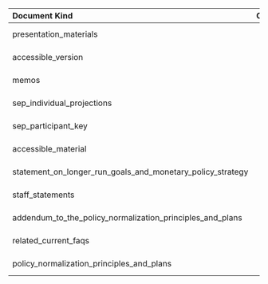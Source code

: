 | Document Kind                                              |   Count | Earliest   | Latest     |
|:-----------------------------------------------------------|--------:|:-----------|:-----------|
| presentation_materials                                     |     360 | 1976-03-29 | 2017-12-13 |
| accessible_version                                         |     103 | 2001-06-27 | 2012-12-12 |
| memos                                                      |      44 | 1955-01-11 | 2017-02-01 |
| sep_individual_projections                                 |      42 | 2007-10-31 | 2017-12-13 |
| sep_participant_key                                        |      30 | 2007-10-31 | 2017-12-13 |
| accessible_material                                        |      22 | 2007-10-31 | 2012-12-12 |
| statement_on_longer_run_goals_and_monetary_policy_strategy |       6 | 2012-01-25 | 2017-02-01 |
| staff_statements                                           |       4 | 1980-12-19 | 1998-08-18 |
| addendum_to_the_policy_normalization_principles_and_plans  |       1 | 2017-06-14 | 2017-06-14 |
| related_current_faqs                                       |       1 | 2012-09-13 | 2012-09-13 |
| policy_normalization_principles_and_plans                  |       1 | 2014-09-17 | 2014-09-17 |